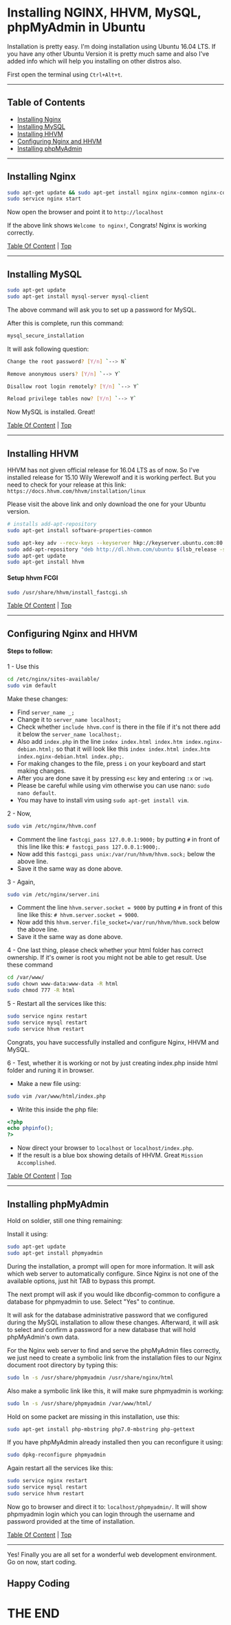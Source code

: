 <a id="top"></a>

# Installing NGINX, HHVM, MySQL, phpMyAdmin in Ubuntu

Installation is pretty easy. I'm doing installation using Ubuntu 16.04 LTS.
If you have any other Ubuntu Version it is pretty much same and also I've added
info which will help you installing on other distros also.

First open the terminal using `Ctrl+Alt+t`.

---

<a id="table_of_content"></a>
## Table of Contents

- [Installing Nginx](#installing_nginx)
- [Installing MySQL](#installing_mysql)
- [Installing HHVM](#installing_hhvm)
- [Configuring Nginx and HHVM](#configuring_nginx_and_hhvm)
- [Installing phpMyAdmin](#installing_phpmyadmin)

---

<a id="installing_nginx"></a>

## Installing Nginx

```sh
sudo apt-get update && sudo apt-get install nginx nginx-common nginx-core
sudo service nginx start
```

Now open the browser and point it to `http://localhost`

If the above link shows `Welcome to nginx!`, Congrats! Nginx is working correctly.

<a href="#table-of-contents">Table Of Content</a> | <a href="#top">Top</a>

---

<a id="installing_mysql"></a>

## Installing MySQL

```sh
sudo apt-get update
sudo apt-get install mysql-server mysql-client
```
The above command will ask you to set up a password for MySQL.

After this is complete, run this command:

```sh
mysql_secure_installation
```

It will ask following question:

```sh
Change the root password? [Y/n] `--> N`

Remove anonymous users? [Y/n] `--> Y`

Disallow root login remotely? [Y/n] `--> Y`

Reload privilege tables now? [Y/n] `--> Y`
```
Now MySQL is installed. Great!

<a href="#table-of-contents">Table Of Content</a> | <a href="#top">Top</a>

---

<a id="installing_hhvm"></a>

## Installing HHVM

HHVM has not given official release for 16.04 LTS as of now. So I've installed
release for 15.10 Wily Werewolf and it is working perfect. But you need to check
for your release at this link: `https://docs.hhvm.com/hhvm/installation/linux`

Please visit the above link and only download the one for your Ubuntu version.

```sh
# installs add-apt-repository
sudo apt-get install software-properties-common

sudo apt-key adv --recv-keys --keyserver hkp://keyserver.ubuntu.com:80 0x5a16e7281be7a449
sudo add-apt-repository "deb http://dl.hhvm.com/ubuntu $(lsb_release -sc) main"
sudo apt-get update
sudo apt-get install hhvm
```

#### Setup hhvm FCGI
```sh
sudo /usr/share/hhvm/install_fastcgi.sh
```

<a href="#table-of-contents">Table Of Content</a> | <a href="#top">Top</a>

---

<a id="configuring_nginx_and_hhvm"></a>

## Configuring Nginx and HHVM

#### Steps to follow:

1 - Use this
```sh
cd /etc/nginx/sites-available/
sudo vim default
```
Make these changes:
* Find `server_name _;`
* Change it to `server_name localhost;`
* Check whether `include hhvm.conf` is there in the file if it's not there add it below the `server_name localhost;`.
* Also add `index.php` in the line `index index.html index.htm index.nginx-debian.html;` so that it will look like this `index index.html index.htm index.nginx-debian.html index.php;`.
* For making changes to the file, press `i` on your keyboard and start making changes.
* After you are done save it by pressing `esc` key and entering `:x` or `:wq`.
* Please be careful while using vim otherwise you can use nano: `sudo nano default`.
* You may have to install vim using `sudo apt-get install vim`.

2 - Now,
```sh
sudo vim /etc/nginx/hhvm.conf
```
* Comment the line `fastcgi_pass 127.0.0.1:9000;` by putting `#` in front of this line like this: `# fastcgi_pass 127.0.0.1:9000;`.
* Now add this `fastcgi_pass unix:/var/run/hhvm/hhvm.sock;` below the above line.
* Save it the same way as done above.

3 - Again,
```sh
sudo vim /etc/nginx/server.ini
```
* Comment the line `hhvm.server.socket = 9000` by putting `#` in front of this line like this: `# hhvm.server.socket = 9000`.
* Now add this `hhvm.server.file_socket=/var/run/hhvm/hhvm.sock` below the above line.
* Save it the same way as done above.

4 - One last thing, please check whether your html folder has correct ownership. If it's owner is root you might not be able to get result. Use these command
```sh
cd /var/www/
sudo chown www-data:www-data -R html
sudo chmod 777 -R html
```

5 - Restart all the services like this:
```sh
sudo service nginx restart
sudo service mysql restart
sudo service hhvm restart
```
Congrats, you have successfully installed and configure Nginx, HHVM and MySQL.

6 - Test, whether it is working or not by just creating index.php inside html folder and runing it in browser.

* Make a new file using:
```sh
sudo vim /var/www/html/index.php
```

* Write this inside the php file:
```php
<?php
echo phpinfo();
?>
```
* Now direct your browser to `localhost` or `localhost/index.php`.
* If the result is a blue box showing details of HHVM. Great `Mission Accomplished`.

<a href="#table-of-contents">Table Of Content</a> | <a href="#top">Top</a>

---

<a id="installing_phpmyadmin"></a>

## Installing phpMyAdmin

Hold on soldier, still one thing remaining:

Install it using:
```sh
sudo apt-get update
sudo apt-get install phpmyadmin
```

During the installation, a prompt will open for more information. It will ask which web server to automatically configure. Since Nginx is not one of the available options, just hit TAB to bypass this prompt.

The next prompt will ask if you would like dbconfig-common to configure a database for phpmyadmin to use. Select "Yes" to continue.

It will ask for the database administrative password that we configured during the MySQL installation to allow these changes. Afterward, it will ask to select and confirm a password for a new database that will hold phpMyAdmin's own data.

For the Nginx web server to find and serve the phpMyAdmin files correctly, we just need to create a symbolic link from the installation files to our Nginx document root directory by typing this:

```sh
sudo ln -s /usr/share/phpmyadmin /usr/share/nginx/html
```

Also make a symbolic link like this, it will make sure phpmyadmin is working:

```sh
sudo ln -s /usr/share/phpmyadmin /var/www/html/
```

Hold on some packet are missing in this installation, use this:
```sh 
sudo apt-get install php-mbstring php7.0-mbstring php-gettext
```

If you have phpMyAdmin already installed then you can reconfigure it using:

```sh
sudo dpkg-reconfigure phpmyadmin
```

Again restart all the services like this:

```sh
sudo service nginx restart
sudo service mysql restart
sudo service hhvm restart
```

Now go to browser and direct it to: `localhost/phpmyadmin/`. It will show phpmyadmin login which you can login through the username and password provided at the time of installation.

<a href="#table-of-contents">Table Of Content</a> | <a href="#top">Top</a>

---

Yes! Finally you are all set for a wonderful web development environment. Go on now, start coding.

## Happy Coding
# THE END 
